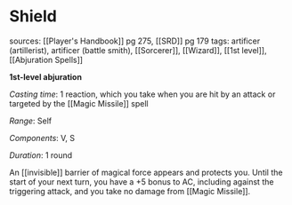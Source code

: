 # Shield
sources: [[Player's Handbook]] pg 275, [[SRD]] pg 179
tags: artificer (artillerist), artificer (battle smith), [[Sorcerer]], [[Wizard]], [[1st level]], [[Abjuration Spells]]

**1st-level abjuration**

*Casting time*: 1 reaction, which you take when you are hit by an attack or targeted by the [[Magic Missile]] spell

*Range*: Self

*Components*: V, S

*Duration*: 1 round

An [[invisible]] barrier of magical force appears and protects you. Until the start of your next turn, you have a +5 bonus to AC, including against the triggering attack, and you take no damage from [[Magic Missile]].
